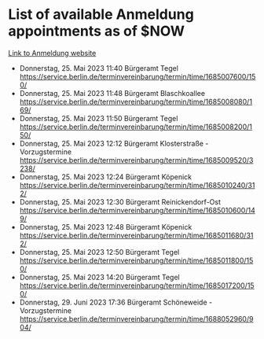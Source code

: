 # List of available Anmeldung appointments as of $NOW
[Link to Anmeldung website](https://service.berlin.de/terminvereinbarung/termin/tag.php?termin=1&anliegen[]=120686&dienstleisterlist=122210,122217,327316,122219,327312,122227,327314,122231,327346,122243,327348,122254,122252,329742,122260,329745,122262,329748,122271,327278,122273,327274,122277,327276,330436,122280,327294,122282,327290,122284,327292,122291,327270,122285,327266,122286,327264,122296,327268,150230,329760,122297,327286,122294,327284,122312,329763,122314,329775,122304,327330,122311,327334,122309,327332,317869,122281,327352,122279,329772,122283,122276,327324,122274,327326,122267,329766,122246,327318,122251,327320,122257,327322,122208,327298,122226,327300&herkunft=http%3A%2F%2Fservice.berlin.de%2Fdienstleistung%2F120686%2F)
- Donnerstag, 25. Mai 2023 11:40 Bürgeramt Tegel https://service.berlin.de/terminvereinbarung/termin/time/1685007600/150/
- Donnerstag, 25. Mai 2023 11:48 Bürgeramt Blaschkoallee https://service.berlin.de/terminvereinbarung/termin/time/1685008080/169/
- Donnerstag, 25. Mai 2023 11:50 Bürgeramt Tegel https://service.berlin.de/terminvereinbarung/termin/time/1685008200/150/
- Donnerstag, 25. Mai 2023 12:12 Bürgeramt Klosterstraße - Vorzugstermine https://service.berlin.de/terminvereinbarung/termin/time/1685009520/3238/
- Donnerstag, 25. Mai 2023 12:24 Bürgeramt Köpenick https://service.berlin.de/terminvereinbarung/termin/time/1685010240/312/
- Donnerstag, 25. Mai 2023 12:30 Bürgeramt Reinickendorf-Ost https://service.berlin.de/terminvereinbarung/termin/time/1685010600/149/
- Donnerstag, 25. Mai 2023 12:48 Bürgeramt Köpenick https://service.berlin.de/terminvereinbarung/termin/time/1685011680/312/
- Donnerstag, 25. Mai 2023 12:50 Bürgeramt Tegel https://service.berlin.de/terminvereinbarung/termin/time/1685011800/150/
- Donnerstag, 25. Mai 2023 14:20 Bürgeramt Tegel https://service.berlin.de/terminvereinbarung/termin/time/1685017200/150/
- Donnerstag, 29. Juni 2023 17:36 Bürgeramt Schöneweide - Vorzugstermine https://service.berlin.de/terminvereinbarung/termin/time/1688052960/904/
